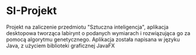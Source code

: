 # SI-Projekt
Projekt na zaliczenie przedmiotu "Sztuczna inteligencja", aplikacja desktopowa tworząca labirynt o podanych wymiarach i rozwiązująca go za pomocą algorytmu genetycznego.
Aplikacja została napisana w języku Java, z użyciem biblioteki graficznej JavaFX
